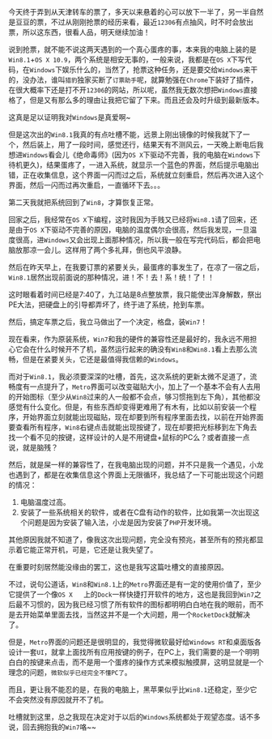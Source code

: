 今天终于弄到从天津转车的票了，多天以来悬着的心可以放下一半了，另一半自然是豆豆的票，不过从刚刚抢票的经历来看，最近`12306`有点抽风，时不时会放出票，所以这东西，很看人品，明天继续加油！  

说到抢票，就不能不说这两天遇到的一个真心蛋疼的事，本来我的电脑上装的是`Win8.1`+`OS X 10.9`，两个系统是相安无事的，一般来说，我都是在`OS X`下写代码，在`Windows`下娱乐什么的，当然了，抢票这种任务，还是要交给`Windows`来干的，没办法，谁叫`猎豹`独家买断了`订票助手`呢，就算勉强在`Chrome`下装好了插件，在很大概率下还是打不开`12306`的网站，所以呢，虽然我无数次想把`Windows`直接格了，但是又有那么多的理由让我把它留了下来。而且还会及时升级到最新版本。  

这真是足以证明我对`Windows`是真爱啊~  

但是这次出的`Win8.1`我真的有点吐槽不能，远景上刚出镜像的时候我就下了一个，然后装上，用了一段时间，感觉还行，结果天有不测风云，一天晚上断电后我想进`Windows`看会儿《绝命毒师》(因为`OS X`下驱动不完善，我的电脑在`Windows`下待机更久)，结果蛋疼了，一进入系统，就显示一个蓝色的界面，然后提示电脑出错，正在收集信息，这个界面一闪而过之后，系统就立刻重启，然后再次进入这个界面，然后一闪而过再次重启，一直循环下去。。。  

第二天我就把系统回到了`Win8`，才算恢复正常。  

回家之后，我经常在`OS X`下编程，这时我因为手贱又已经将`Win8.1`请了回来，还是由于`OS X`下驱动不完善的原因，电脑的温度偶尔会很高，然后我发现，一旦温度很高，进`Windows`又会出现上面那种情况，所以我一般在写完代码后，都会把电脑放那凉一会儿。这样用了两个多礼拜，倒也风平浪静。  

然后在昨天早上，在我要订票的紧要关头，最蛋疼的事发生了，在凉了一宿之后，`Win8.1`居然出现前面说的那种情况，进！不！去！系！统！了！！  

这时眼看着时间已经是7:40了，九江站是8点整放票，我只能使出浑身解数，祭出PE大法，把硬盘上的引导都弄坏了，终于进了系统，抢到车票。  

然后，搞定车票之后，我立马做出了一个决定，格盘，装`Win7`！  

现在看来，作为原装系统，`Win7`和我的硬件的兼容性还是最好的，我永远不用担心它会在什么时候开不了机，虽然运行起来的确没有`Win8`和`Win8.1`看上去那么流畅，但是在紧要关头，它还是最值得我信赖的`Windows`。  

而对于`Win8.1`，我必须要深深的吐槽，首先，这次系统的更新太微不足道了，流畅度有一点提升了，`Metro`界面可以改变磁贴大小，加上了一个基本不会有人去用的开始图标（至少从`Win8`过来的人一般都不会点，够习惯拖到左下角），其他都没感觉有什么变化。但是，有些东西却变得更难用了有木有，比如以前安装一个程序，开始界面立刻就能出现磁贴，现在却要到所有程序里面去找，以前在开始界面要查看所有程序，`Win8`右键点击就能出现按键了，现在却要把光标移到左下角去找一个看不见的按键，这样设计的人是不用键盘+鼠标的PC么？或者直接一点说，就是脑残？ 

然后，就是屎一样的兼容性了，在我电脑出现的问题，并不只是我一个遇见，小龙也遇到了，都是在收集信息这个界面上无限循环，我总结了一下可能出现这个问题的情况：

1. 电脑温度过高。
2. 安装了一些系统相关的软件，或者在C盘有动作的软件，比如我第一次出现这个问题是因为安装了输入法，小龙是因为安装了`PHP`开发环境。

其他原因我就不知道了，像我这次出现问题，完全没有预兆，甚至所有的预兆都显示着它能正常开机，可是，它还是让我失望了。  

在重要时刻居然能没缘由的罢工，这也是我写这篇吐槽文的直接原因。

不过，说句公道话，`Win8`和`Win8.1`上的`Metro`界面还是有一定的使用价值了，至少它提供了一个像`OS X	`上的`Dock`一样快捷打开软件的地方，这也是我回到`Win7`之后最不习惯的，因为我已经习惯了所有软件的图标都明明白白地在我的眼前，而不是去开始菜单里面去找，当然这并不是一个大问题，用一个`RocketDock`就解决了。  

但是，`Metro`界面的问题还是很明显的，我觉得微软最好给`Windows RT`和桌面版各设计一套`UI`，就拿上面找所有应用按键的例子，在PC上，我们需要的是一个明明白白的按键来点击，而不是用一个蛋疼的操作方式来模拟触摸屏，这明显就是一个理念的问题，`微软似乎已经完全不懂PC了`。  

而且，更让我不能忍的是，在我的电脑上，黑苹果似乎比`Win8.1`还稳定，至少它不会突然没有原因就开不了机。  

吐槽就到这里，总之我现在决定对于以后的`Windows`系统都处于观望态度。话不多说，回去拥抱我的`Win7`咯~~  